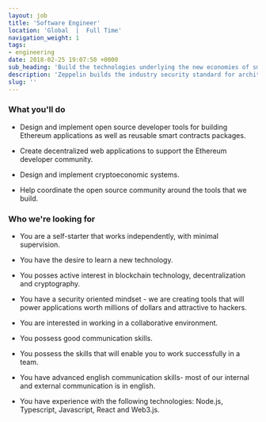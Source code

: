 ```yaml
---
layout: job
title: 'Software Engineer'
location: 'Global  |  Full Time'
navigation_weight: 1
tags:
- engineering
date: 2018-02-25 19:07:50 +0000
sub_heading: 'Build the technologies underlying the new economies of smart contracts.'
description: 'Zeppelin builds the industry security standard for architecting and deploying smart contract systems in public blockchains. We proudly build the most widely used open source infrastructure tools: the OpenZeppelin smart contracts library powers 3000 public projects and has over 6500 Github stars, while the ZeppelinOS development toolset is leading the way in upgradeability and secure code reuse. We also conduct in-depth system security audits to high-impact smart contract systems, such as Augur, the RCN token, or the Solidity compiler. Learn more about us!'
slug: ''
---
```


<div class="requirements container margin-auto">
  <h3 class="left-aligned job-title">What you'll do</h3>
  <ul>
    <li>
      <p class="small left-aligned">Design and implement open source developer tools for building Ethereum applications as well as reusable smart contracts packages.</p>
    </li>
    <li>
      <p class="small left-aligned">Create decentralized web applications to support the Ethereum developer community.</p>
    </li>
    <li>
      <p class="small left-aligned">Design and implement cryptoeconomic systems.</p>
    </li>
    <li>
      <p class="small left-aligned">Help coordinate the open source community around the tools that we build.</p>
    </li>
  </ul>
</div>
<div class="requirements container margin-auto">
  <h3 class="left-aligned job-title">Who we're looking for</h3>
  <ul>
    <li>
      <p class="small left-aligned">You are a self-starter that works independently, with minimal supervision.</p>
    </li>
    <li>
      <p class="small left-aligned">You have the desire to learn a new technology.</p>
    </li>
    <li>
      <p class="small left-aligned">You posses active interest in blockchain technology, decentralization and cryptography.</p>
    </li>
    <li>
      <p class="small left-aligned">You have a security oriented mindset - we are creating tools that will power applications worth millions of dollars and attractive to hackers.</p>
    </li>
    <li>
      <p class="small left-aligned">You are interested in working in a collaborative environment.</p>
    </li>
    <li>
      <p class="small left-aligned">You possess good communication skills.</p>
    </li>
    <li>
      <p class="small left-aligned">You possess the skills that will enable you to work successfully in a team.</p>
    </li>
    <li>
      <p class="small left-aligned">You have advanced english communication skills- most of our internal and external communication is in english.</p>
    </li>
    <li>
      <p class="small left-aligned">You have experience with the following technologies: Node.js, Typescript, Javascript, React and Web3.js.</p>
    </li>
  </ul>
</div>
